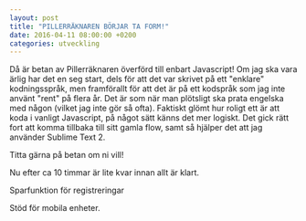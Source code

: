 ```yaml
---
layout: post
title: "PILLERRÄKNAREN BÖRJAR TA FORM!"
date: 2016-04-11 08:00:00 +0200
categories: utveckling
---
```

Då är betan av Pillerräknaren överförd till enbart Javascript! Om jag ska vara ärlig har det en seg start, dels för att det var skrivet på ett "enklare" kodningsspråk, men framförallt för att det är på ett kodspråk som jag inte använt "rent" på flera år. Det är som när man plötsligt ska prata engelska med någon (vilket jag inte gör så ofta). Faktiskt glömt hur roligt ett är att koda i vanligt Javascript, på något sätt känns det mer logiskt. Det gick rätt fort att komma tillbaka till sitt gamla flow, samt så hjälper det att jag använder Sublime Text 2.

Titta gärna på betan om ni vill!

Nu efter ca 10 timmar är lite kvar innan allt är klart.

Sparfunktion för registreringar

Stöd för mobila enheter.